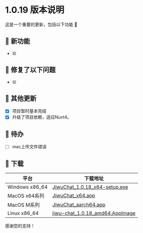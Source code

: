 # 1.0.19 版本说明

这是一个重要的更新，包括以下功能 🧪

## 🔮 新功能

- [x]

## 🔨 修复了以下问题

- [x]

## 🧿 其他更新

- [x] 项目暂时基本完结
- [x] 升级了项目依赖，适应Nuxt4。

## 📌 待办

- [ ] mac上传文件错误

## 🧪 下载

| 平台 | 下载地址 |
| --- | --- |
| Windows x86_64 | [JiwuChat_1.0.18_x64-setup.exe](https://github.com/KiWi233333/jiwu-mall-chat-tauri/releases/download/v1.0.19/JiwuChat_1.0.18_x64-setup.exe) |
| MacOS x64系列 | [JiwuChat_x64.app](https://github.com/KiWi233333/jiwu-mall-chat-tauri/releases/download/v1.0.19/JiwuChat_x64.app) |
| MacOS M系列 | [JiwuChat_aarch64.app](https://github.com/KiWi233333/jiwu-mall-chat-tauri/releases/download/v1.0.19/JiwuChat_aarch64.app) |
| Linux x86_64 | [jiwu-chat_1.0.18_amd64.AppImage](https://github.com/KiWi233333/jiwu-mall-chat-tauri/releases/download/v1.0.19/jiwu-chat_1.0.18_amd64.AppImage) |

感谢您的支持！
